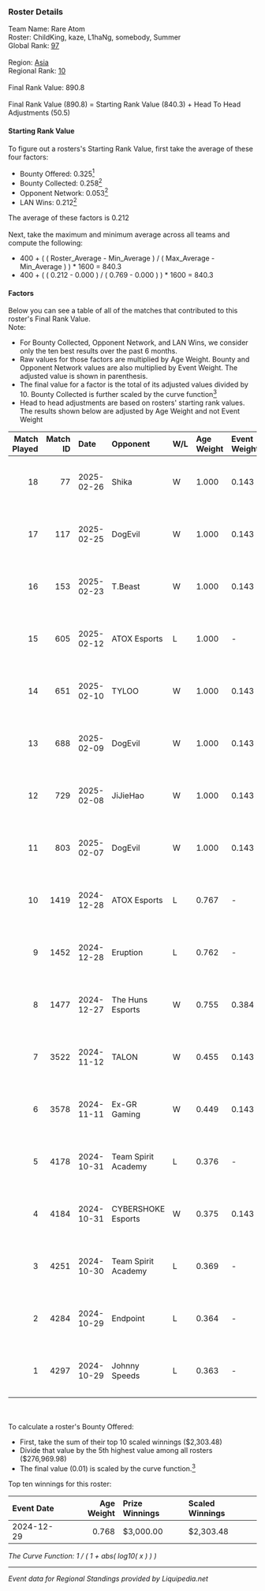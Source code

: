 ### Roster Details<br />
Team Name: Rare Atom<br />
Roster: ChildKing, kaze, L1haNg, somebody, Summer<br />
Global Rank: [97](../standings_global.md)<br />
<br />
Region: [Asia]( ../standings_asia.md)<br />
Regional Rank: [10]( ../standings_asia.md)<br />
<br />
Final Rank Value:  890.8<br />
<br />
Final Rank Value (890.8) = Starting Rank Value (840.3) + Head To Head Adjustments (50.5)<br />

#### Starting Rank Value<br />
To figure out a rosters's Starting Rank Value, first take the average of these four factors:<br />
- Bounty Offered: 0.325[<sup>1</sup>](#table2)
- Bounty Collected: 0.258[<sup>2</sup>](#table1)
- Opponent Network: 0.053[<sup>2</sup>](#table1)
- LAN Wins: 0.212[<sup>2</sup>](#table1)

The average of these factors is 0.212<br />
<br />
Next, take the maximum and minimum average across all teams and compute the following:<br />
- 400 + ( ( Roster_Average - Min_Average ) / ( Max_Average - Min_Average ) ) * 1600 = 840.3
- 400 + ( ( 0.212 - 0.000 ) / ( 0.769 - 0.000 ) ) * 1600 = 840.3


#### Factors<br />
Below you can see a table of all of the matches that contributed to this roster's Final Rank Value.<br />
Note:<br />

- For Bounty Collected, Opponent Network, and LAN Wins, we consider only the ten best results over the past 6 months.
- Raw values for those factors are multiplied by Age Weight. Bounty and Opponent Network values are also multiplied by Event Weight. The adjusted value is shown in parenthesis.
- The final value for a factor is the total of its adjusted values divided by 10. Bounty Collected is further scaled by the curve function[<sup>3</sup>](#curveFunction)
- Head to head adjustments are based on rosters' starting rank values. The results shown below are adjusted by Age Weight and not Event Weight
<span id="table1"></span><br />


| Match Played | Match ID | Date       | Opponent            | W/L | Age Weight | Event Weight | Bounty Collected | Opponent Network | LAN Wins  | H2H Adj. | Roster                                    |
| -: | -: | :- | :- | :- | :- | :- | :- | :- | :- | -: | :- |
|           18 |       77 | 2025-02-26 | Shika               | W   | 1.000      | 0.143        | 0.000 (0.000)    | 0.243 (0.035)    | 0 (0.000) |     5.06 | ChildKing, kaze, L1haNg, somebody, Summer |
|           17 |      117 | 2025-02-25 | DogEvil             | W   | 1.000      | 0.143        | 0.000 (0.000)    | 0.554 (0.079)    | 0 (0.000) |     6.86 | ChildKing, kaze, L1haNg, somebody, Summer |
|           16 |      153 | 2025-02-23 | T.Beast             | W   | 1.000      | 0.143        | 0.000 (0.000)    | -                | 0 (0.000) |     2.02 | ChildKing, kaze, L1haNg, somebody, Summer |
|           15 |      605 | 2025-02-12 | ATOX Esports        | L   | 1.000      | -            | -                | -                | -         |    -7.45 | ChildKing, kaze, L1haNg, somebody, Summer |
|           14 |      651 | 2025-02-10 | TYLOO               | W   | 1.000      | 0.143        | 0.021 (0.003)    | 0.198 (0.028)    | 0 (0.000) |    23.09 | ChildKing, kaze, L1haNg, somebody, Summer |
|           13 |      688 | 2025-02-09 | DogEvil             | W   | 1.000      | 0.143        | 0.000 (0.000)    | 0.554 (0.079)    | 0 (0.000) |     7.65 | ChildKing, kaze, L1haNg, somebody, Summer |
|           12 |      729 | 2025-02-08 | JiJieHao            | W   | 1.000      | 0.143        | 0.001 (0.000)    | 0.262 (0.037)    | 0 (0.000) |     8.58 | ChildKing, kaze, L1haNg, somebody, Summer |
|           11 |      803 | 2025-02-07 | DogEvil             | W   | 1.000      | 0.143        | 0.000 (0.000)    | 0.554 (0.079)    | 0 (0.000) |     7.33 | ChildKing, kaze, L1haNg, somebody, Summer |
|           10 |     1419 | 2024-12-28 | ATOX Esports        | L   | 0.767      | -            | -                | -                | -         |    -5.20 | ChildKing, L1haNg, somebody, Summer, z8z  |
|            9 |     1452 | 2024-12-28 | Eruption            | L   | 0.762      | -            | -                | -                | -         |   -10.38 | ChildKing, L1haNg, somebody, Summer, z8z  |
|            8 |     1477 | 2024-12-27 | The Huns Esports    | W   | 0.755      | 0.384        | 0.029 (0.008)    | 0.387 (0.112)    | 1 (0.755) |    14.08 | ChildKing, L1haNg, somebody, Summer, z8z  |
|            7 |     3522 | 2024-11-12 | TALON               | W   | 0.455      | 0.143        | -                | 0.266 (0.017)    | 1 (0.455) |     2.81 | ChildKing, kaze, L1haNg, somebody, Summer |
|            6 |     3578 | 2024-11-11 | Ex-GR Gaming        | W   | 0.449      | 0.143        | 0.013 (0.001)    | 0.074 (0.005)    | 1 (0.449) |     5.37 | ChildKing, kaze, L1haNg, somebody, Summer |
|            5 |     4178 | 2024-10-31 | Team Spirit Academy | L   | 0.376      | -            | -                | -                | -         |    -3.08 | ChildKing, kaze, L1haNg, somebody, Summer |
|            4 |     4184 | 2024-10-31 | CYBERSHOKE Esports  | W   | 0.375      | 0.143        | 0.015 (0.001)    | 1.000 (0.054)    | -         |     6.75 | ChildKing, kaze, L1haNg, somebody, Summer |
|            3 |     4251 | 2024-10-30 | Team Spirit Academy | L   | 0.369      | -            | -                | -                | -         |    -2.94 | ChildKing, kaze, L1haNg, somebody, Summer |
|            2 |     4284 | 2024-10-29 | Endpoint            | L   | 0.364      | -            | -                | -                | -         |    -6.08 | ChildKing, kaze, L1haNg, somebody, Summer |
|            1 |     4297 | 2024-10-29 | Johnny Speeds       | L   | 0.363      | -            | -                | -                | -         |    -4.02 | ChildKing, kaze, L1haNg, somebody, Summer |

<br />
<span id="table2"></span><br />
To calculate a roster's Bounty Offered:<br />

- First, take the sum of their top 10 scaled winnings ($2,303.48)
- Divide that value by the 5th highest value among all rosters ($276,969.98)
- The final value (0.01) is scaled by the curve function.[<sup>3</sup>](#curveFunction)

Top ten winnings for this roster:<br />

| Event Date | Age Weight | Prize Winnings | Scaled Winnings |
| :- | -: | :- | :- |
| 2024-12-29 |      0.768 | $3,000.00      | $2,303.48       |


<span id="curveFunction"></span>_The Curve Function: 1 / ( 1 + abs( log10( x ) ) )_<br />

---
_Event data for Regional Standings provided by Liquipedia.net_<br />
